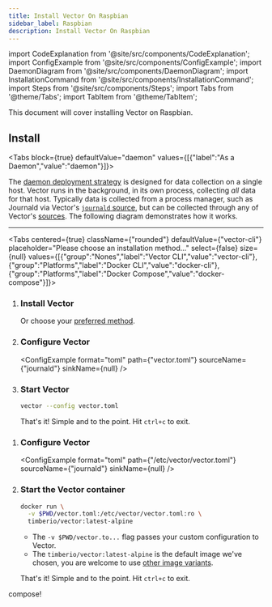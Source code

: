 ```yaml
---
title: Install Vector On Raspbian
sidebar_label: Raspbian
description: Install Vector On Raspbian
---
```


import CodeExplanation from '@site/src/components/CodeExplanation';
import ConfigExample from '@site/src/components/ConfigExample';
import DaemonDiagram from '@site/src/components/DaemonDiagram';
import InstallationCommand from '@site/src/components/InstallationCommand';
import Steps from '@site/src/components/Steps';
import Tabs from '@theme/Tabs';
import TabItem from '@theme/TabItem';

This document will cover installing Vector on Raspbian.



## Install

<Tabs
  block={true}
  defaultValue="daemon"
  values={[{"label":"As a Daemon","value":"daemon"}]}>
<TabItem value="daemon">

The [daemon deployment strategy][docs.strategies#daemon] is designed for data
collection on a single host. Vector runs in the background, in its own process,
collecting _all_ data for that host.
Typically data is collected from a process manager, such as Journald via
Vector's [`journald` source][docs.sources.journald], but can be collected
through any of Vector's [sources][docs.sources].
The following diagram demonstrates how it works.

<DaemonDiagram
  platformName={null}
  sourceName={null}
  sinkName={null} />

---

<Tabs
  centered={true}
  className={"rounded"}
  defaultValue={"vector-cli"}
  placeholder="Please choose an installation method..."
  select={false}
  size={null}
  values={[{"group":"Nones","label":"Vector CLI","value":"vector-cli"},{"group":"Platforms","label":"Docker CLI","value":"docker-cli"},{"group":"Platforms","label":"Docker Compose","value":"docker-compose"}]}>
<TabItem value="vector-cli">

<Steps headingDepth={3}>
<ol>
<li>

### Install Vector

<InstallationCommand />

Or choose your [preferred method][docs.installation].

</li>
<li>

### Configure Vector

<ConfigExample
  format="toml"
  path={"vector.toml"}
  sourceName={"journald"}
  sinkName={null} />

</li>
<li>

### Start Vector

```bash
vector --config vector.toml
```

That's it! Simple and to the point. Hit `ctrl+c` to exit.

</li>
</ol>
</Steps>

</TabItem>
<TabItem value="docker-cli">

<Steps headingDepth={3}>
<ol>
<li>

### Configure Vector

<ConfigExample
  format="toml"
  path={"/etc/vector/vector.toml"}
  sourceName={"journald"}
  sinkName={null} />

</li>
<li>

### Start the Vector container

```bash
docker run \
  -v $PWD/vector.toml:/etc/vector/vector.toml:ro \
  timberio/vector:latest-alpine
```

<CodeExplanation>

* The `-v $PWD/vector.to...` flag passes your custom configuration to Vector.
* The `timberio/vector:latest-alpine` is the default image we've chosen, you are welcome to use [other image variants][docs.platforms.docker#variants].

</CodeExplanation>

That's it! Simple and to the point. Hit `ctrl+c` to exit.

</li>
</ol>
</Steps>

</TabItem>
<TabItem value="docker-compose">

compose!

</TabItem>
</Tabs>
</TabItem>
</Tabs>

[docs.installation]: /docs/setup/installation/
[docs.platforms.docker#variants]: /docs/setup/installation/platforms/docker/#variants
[docs.sources.journald]: /docs/reference/sources/journald/
[docs.sources]: /docs/reference/sources/
[docs.strategies#daemon]: /docs/setup/deployment/strategies/#daemon

